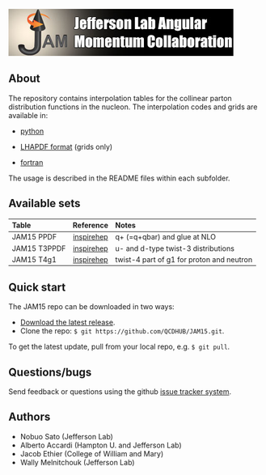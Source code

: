 [![jamlogo](gallery/jam.jpg)](http://www.jlab.org/jam)

## About
 
The repository contains interpolation tables for the collinear parton
distribution functions in the nucleon. 
The interpolation codes and grids are available in:

* [python](https://github.com/QCDHUB/JAM15/tree/master/python)

* [LHAPDF format](https://github.com/QCDHUB/JAM15/tree/master/LHAPDF) (grids only)

* [fortran](https://github.com/QCDHUB/JAM15/tree/master/fortran)

The usage is described in the README files within each subfolder. 

## Available sets
| Table         | Reference         | Notes                                       |
| :--           | :--:              | :--                                         |
| JAM15 PPDF    | [inspirehep][jam15] | q+ (=q+qbar) and glue at NLO                |
| JAM15 T3PPDF  | [inspirehep][jam15] | u- and d-type twist-3 distributions          |
| JAM15 T4g1    | [inspirehep][jam15] | twist-4 part of g1 for proton and neutron   |

[jam15]: https://inspirehep.net/record/1418180

## Quick start
The JAM15 repo can be downloaded in two ways:

* [Download the latest release](https://github.com/QCDHUB/JAM15/archive/main.zip).
*  Clone the repo:  `$ git https://github.com/QCDHUB/JAM15.git`.

To get the latest update, pull from your local repo, e.g. `$ git pull`.

## Questions/bugs
Send feedback or questions using the github 
[issue tracker system](https://github.com/QCDHUB/JAM15/issues).

## Authors
* Nobuo Sato (Jefferson Lab)
* Alberto Accardi (Hampton U. and Jefferson Lab)
* Jacob Ethier (College of William and Mary)
* Wally Melnitchouk (Jefferson Lab)

